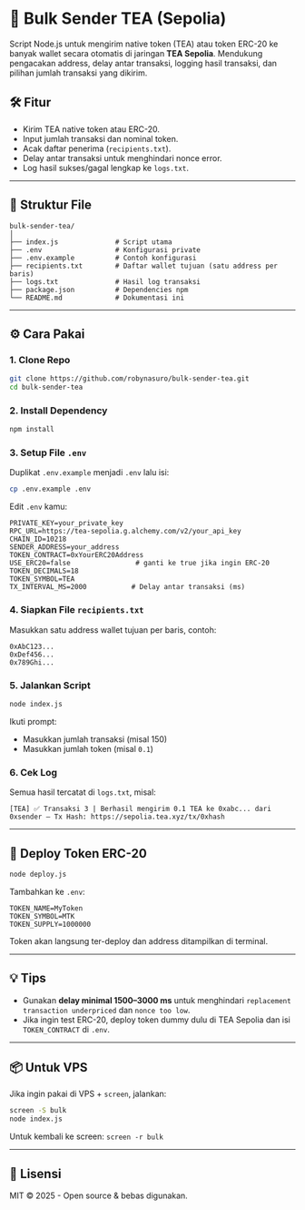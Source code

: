
# 🧃 Bulk Sender TEA (Sepolia)

Script Node.js untuk mengirim native token (TEA) atau token ERC-20 ke banyak wallet secara otomatis di jaringan **TEA Sepolia**. Mendukung pengacakan address, delay antar transaksi, logging hasil transaksi, dan pilihan jumlah transaksi yang dikirim.

## 🛠️ Fitur
- Kirim TEA native token atau ERC-20.
- Input jumlah transaksi dan nominal token.
- Acak daftar penerima (`recipients.txt`).
- Delay antar transaksi untuk menghindari nonce error.
- Log hasil sukses/gagal lengkap ke `logs.txt`.

---

## 📁 Struktur File

```
bulk-sender-tea/
│
├── index.js              # Script utama
├── .env                  # Konfigurasi private
├── .env.example          # Contoh konfigurasi
├── recipients.txt        # Daftar wallet tujuan (satu address per baris)
├── logs.txt              # Hasil log transaksi
├── package.json          # Dependencies npm
└── README.md             # Dokumentasi ini
```

---

## ⚙️ Cara Pakai

### 1. Clone Repo
```bash
git clone https://github.com/robynasuro/bulk-sender-tea.git
cd bulk-sender-tea
```

### 2. Install Dependency
```bash
npm install
```

### 3. Setup File `.env`
Duplikat `.env.example` menjadi `.env` lalu isi:

```bash
cp .env.example .env
```

Edit `.env` kamu:

```env
PRIVATE_KEY=your_private_key
RPC_URL=https://tea-sepolia.g.alchemy.com/v2/your_api_key
CHAIN_ID=10218
SENDER_ADDRESS=your_address
TOKEN_CONTRACT=0xYourERC20Address
USE_ERC20=false                # ganti ke true jika ingin ERC-20
TOKEN_DECIMALS=18
TOKEN_SYMBOL=TEA
TX_INTERVAL_MS=2000           # Delay antar transaksi (ms)
```

### 4. Siapkan File `recipients.txt`
Masukkan satu address wallet tujuan per baris, contoh:

```
0xAbC123...
0xDef456...
0x789Ghi...
```

### 5. Jalankan Script
```bash
node index.js
```

Ikuti prompt:
- Masukkan jumlah transaksi (misal 150)
- Masukkan jumlah token (misal `0.1`)

### 6. Cek Log
Semua hasil tercatat di `logs.txt`, misal:

```
[TEA] ✅ Transaksi 3 | Berhasil mengirim 0.1 TEA ke 0xabc... dari 0xsender — Tx Hash: https://sepolia.tea.xyz/tx/0xhash
```

---

## 🧪 Deploy Token ERC-20

```bash
node deploy.js
```

Tambahkan ke `.env`:
```env
TOKEN_NAME=MyToken
TOKEN_SYMBOL=MTK
TOKEN_SUPPLY=1000000
```

Token akan langsung ter-deploy dan address ditampilkan di terminal.

---

## 💡 Tips
- Gunakan **delay minimal 1500–3000 ms** untuk menghindari `replacement transaction underpriced` dan `nonce too low`.
- Jika ingin test ERC-20, deploy token dummy dulu di TEA Sepolia dan isi `TOKEN_CONTRACT` di `.env`.

---

## 📦 Untuk VPS
Jika ingin pakai di VPS + `screen`, jalankan:
```bash
screen -S bulk
node index.js
```
Untuk kembali ke screen: `screen -r bulk`

---

## 🤝 Lisensi
MIT © 2025 - Open source & bebas digunakan.
